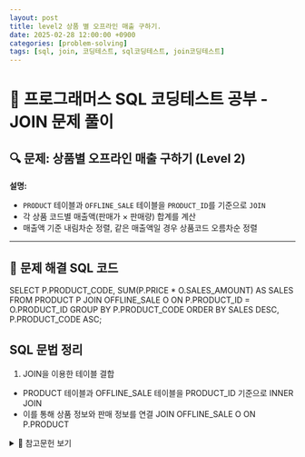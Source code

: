 ```yaml
---
layout: post
title: level2 상품 별 오프라인 매출 구하기.
date: 2025-02-28 12:00:00 +0900
categories: [problem-solving]
tags: [sql, join, 코딩테스트, sql코딩테스트, join코딩테스트]
---
```


# 📌 프로그래머스 SQL 코딩테스트 공부 - JOIN 문제 풀이

## 🔍 문제: 상품별 오프라인 매출 구하기 (Level 2)

**설명:**  
- `PRODUCT` 테이블과 `OFFLINE_SALE` 테이블을 `PRODUCT_ID`를 기준으로 `JOIN`  
- 각 상품 코드별 매출액(판매가 × 판매량) 합계를 계산  
- 매출액 기준 내림차순 정렬, 같은 매출액일 경우 상품코드 오름차순 정렬  

---

## 🚀 문제 해결 SQL 코드


SELECT P.PRODUCT_CODE, SUM(P.PRICE * O.SALES_AMOUNT) AS SALES
FROM PRODUCT P
JOIN OFFLINE_SALE O ON P.PRODUCT_ID = O.PRODUCT_ID
GROUP BY P.PRODUCT_CODE
ORDER BY SALES DESC, P.PRODUCT_CODE ASC;

## SQL 문법 정리
1. JOIN을 이용한 테이블 결합
- PRODUCT 테이블과 OFFLINE_SALE 테이블을 PRODUCT_ID 기준으로 INNER JOIN
- 이를 통해 상품 정보와 판매 정보를 연결
JOIN OFFLINE_SALE O ON P.PRODUCT


<details markdown="1">
  <summary>📖 참고문헌 보기</summary>

  ### 📌 테스트 출처
  - **프로그래머스 SQL 고득점 Kit Join문**  
    [[테스트 링크]]([https://arxiv.org/abs/1912.06059?utm_source=chatgpt.com](https://school.programmers.co.kr/learn/courses/30/parts/17046))

</details>

